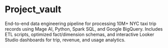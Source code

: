 # Project_vault
End-to-end data engineering pipeline for processing 10M+ NYC taxi trip records using Mage AI, Python, Spark SQL, and Google BigQuery. Includes ETL scripts, optimized fact/dimension schemas, and interactive Looker Studio dashboards for trip, revenue, and usage analytics.
